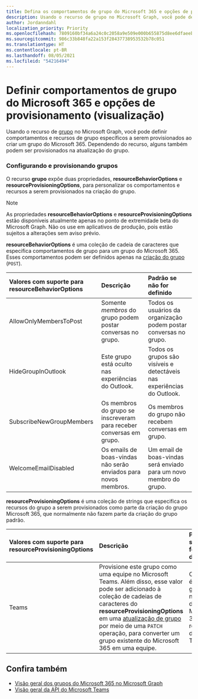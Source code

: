 ```yaml
---
title: Defina os comportamentos de grupo do Microsoft 365 e opções de provisionamento
description: Usando o recurso de grupo no Microsoft Graph, você pode definir comportamentos e recursos de grupo específicos para provisionar ao criar um grupo do Microsoft 365.
author: Jordanndahl
localization_priority: Priority
ms.openlocfilehash: 7809160bf34a6a24c0c2058a9e509e000b655875d8ee6dfaeebfbf97a0fcead7
ms.sourcegitcommit: 986c33b848fa22a153f28437738953532b78c051
ms.translationtype: HT
ms.contentlocale: pt-BR
ms.lasthandoff: 08/05/2021
ms.locfileid: "54216494"
---
```

# <a name="set-microsoft-365-group-behaviors-and-provisioning-options-preview"></a>Definir comportamentos de grupo do Microsoft 365 e opções de provisionamento (visualização)

Usando o recurso de [grupo](/graph/api/resources/group?view=graph-rest-beta&preserve-view=true) no Microsoft Graph, você pode definir comportamentos e recursos de grupo específicos a serem provisionados ao criar um grupo do Microsoft 365. Dependendo do recurso, alguns também podem ser provisionados na atualização do grupo.

### <a name="configuring-and-provisioning-groups"></a>Configurando e provisionando grupos

O recurso **grupo** expõe duas propriedades, **resourceBehaviorOptions** e **resourceProvisioningOptions**, para personalizar os comportamentos e recursos a serem provisionados na criação do grupo. 

> [!NOTE]
> As propriedades **resourceBehaviorOptions** e **resourceProvisioningOptions** estão disponíveis atualmente apenas no ponto de extremidade beta do Microsoft Graph. Não os use em aplicativos de produção, pois estão sujeitos a alterações sem aviso prévio.

**resourceBehaviorOptions** é uma coleção de cadeia de caracteres que especifica comportamentos de grupo para um grupo do Microsoft 365. Esses comportamentos podem ser definidos apenas na [criação do grupo](/graph/api/group-post-groups?view=graph-rest-beta&preserve-view=true) (`POST`).

| Valores com suporte para resourceBehaviorOptions   |Descrição|Padrão se não for definido|
|:---------------|:--------|:-----------|
| AllowOnlyMembersToPost|Somente *membros* do grupo podem postar conversas no grupo.|Todos os usuários da organização podem postar conversas no grupo.|
| HideGroupInOutlook|Este grupo está oculto nas experiências do Outlook.|Todos os grupos são visíveis e detectáveis nas experiências do Outlook.|
| SubscribeNewGroupMembers|Os membros do grupo se inscreveram para receber conversas em grupo. |Os membros do grupo não recebem conversas em grupo.|
| WelcomeEmailDisabled|Os emails de boas-vindas não serão enviados para novos membros.|Um email de boas-vindas será enviado para um novo membro do grupo.|

**resourceProvisioningOptions** é uma coleção de strings que especifica os recursos do grupo a serem provisionados como parte da criação do grupo Microsoft 365, que normalmente não fazem parte da criação do grupo padrão.

| Valores com suporte para resourceProvisioningOptions   |Descrição| Padrão se não for definido |
|:---------------|:--------|:------------|
| Teams|Provisione este grupo como uma equipe no Microsoft Teams. Além disso, esse valor pode ser adicionado à coleção de cadeias de caracteres do **resourceProvisioningOptions** em uma [atualização de grupo](/graph/api/group-update?view=graph-rest-beta&preserve-view=true) por meio de uma `PATCH` operação, para converter um grupo existente do Microsoft 365 em uma equipe.| O grupo é um grupo normal do Microsoft 365 sem recursos do Teams.|


## <a name="see-also"></a>Confira também

- [Visão geral dos grupos do Microsoft 365 no Microsoft Graph](office365-groups-concept-overview.md)
- [Visão geral da API do Microsoft Teams](teams-concept-overview.md)

